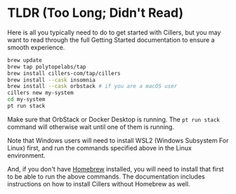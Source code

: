 # TLDR (Too Long; Didn't Read)

Here is all you typically need to do to get started with Cillers, but you may want to read through the full Getting Started documentation to ensure a smooth experience.&#x20;

```bash
brew update
brew tap polytopelabs/tap
brew install cillers-com/tap/cillers
brew install --cask insomnia
brew install --cask orbstack # if you are a macOS user
cillers new my-system
cd my-system
pt run stack
```

Make sure that OrbStack or Docker Desktop is running. The `pt run stack` command will otherwise wait until one of them is running.&#x20;

Note that Windows users will need to install WSL2 (Windows Subsystem For Linux) first, and run the commands specified above in the Linux environment.&#x20;

And, if you don't have [Homebrew](http://brew.sh) installed, you will need to install that first to be able to run the above commands. The documentation includes instructions on how to install Cillers without Homebrew as well.&#x20;
